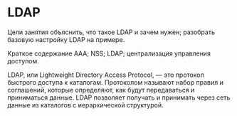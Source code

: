 # LDAP
Цели занятия
объяснить, что такое LDAP и зачем нужен; разобрать базовую настройку LDAP на примере.

Краткое содержание
AAA;
NSS;
LDAP;
централизация управления доступом.


LDAP, или Lightweight Directory Access Protocol, — это протокол быстрого доступа к каталогам. Протоколом называют набор правил и соглашений, которые определяют, как будут передаваться и приниматься данные. LDAP позволяет получать и принимать через сеть данные из каталогов с иерархической структурой.
